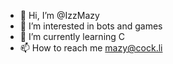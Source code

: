 - 👋 Hi, I’m @IzzMazy
- 👀 I’m interested in bots and games
- 🌱 I’m currently learning C
- 📫 How to reach me mazy@cock.li
